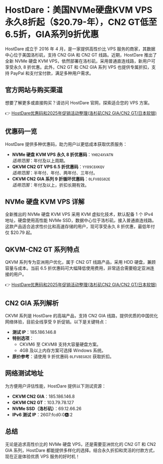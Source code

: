 # HostDare：美国NVMe硬盘KVM VPS永久8折起（$20.79-年），CN2 GT低至6.5折，GIA系列9折优惠

HostDare 成立于 2016 年 4 月，是一家提供高性价比 VPS 服务的商家，其数据中心位于美国洛杉矶，支持 CN2 GIA 和 CN2 GT 线路。近期，HostDare 推出了全新 NVMe 硬盘 KVM VPS，依然部署在洛杉矶，采用普通直连线路，新用户可享受永久 8 折优惠。此外，CN2 GT 和 CN2 GIA 系列 VPS 也提供专属折扣，支持 PayPal 和支付宝付款，满足多种用户需求。

## 官方网站与购买渠道
想要了解更多或直接购买？请访问 HostDare 官网，探索适合您的 VPS 方案。

👉 [HostDare优惠码和2025年促销活动整理(洛杉矶CN2 GIA/CN2 GT/日本软银)](https://bit.ly/hostdare)

## 优惠码一览
HostDare 提供多种优惠码，助力用户以更低成本获取优质服务：

- **NVMe 硬盘 KVM VPS 永久 8 折优惠码**：`YH024XVATN`  
  *适用范围*：年付及以上周期。
- **QKVM CN2 GT VPS 6.5 折优惠码**：`YY89C8XKQV`  
  *适用范围*：半年付、年付、两年付、三年付。
- **CKVM CN2 GIA 系列 9 折循环优惠码**：`0LFV8EG02E`  
  *适用范围*：年付及以上，折扣长期有效。

## NVMe 硬盘 KVM VPS 详解
全新推出的 NVMe 硬盘 KVM VPS 采用 KVM 虚拟化技术，默认配备 1 个 IPv4 地址，硬盘使用高性能 NVMe SSD，数据中心位于洛杉矶，接入普通直连线路。这款产品适合追求性价比和高速存储的用户，现可享受永久 8 折优惠，最低年付仅 $20.79 起。

## QKVM-CN2 GT 系列特点
QKVM 系列专为亚洲用户优化，属于 CN2 GT 线路产品，采用 HDD 硬盘，兼顾容量与成本。当前 6.5 折优惠码可大幅降低使用费用，非常适合需要稳定亚洲连接的用户。

👉 [HostDare优惠码和2025年促销活动整理(洛杉矶CN2 GIA/CN2 GT/日本软银)](https://bit.ly/hostdare)

## CN2 GIA 系列解析
CKVM 系列是 HostDare 的高端产品，支持 CN2 GIA 线路，提供优质的中国优化网络体验，目前全线享受 9 折促销。以下是关键特点：

- **测试 IP**：185.186.146.8  
- **特别选项**：  
  - CKVM6 至 CKVM8 支持大容量硬盘方案。  
  - 4GB 及以上内存方案可选择 Windows 系统。  
- **原价参考**：请使用 9 折优惠码 `0LFV8EG02E` 获取折扣。

## 网络测试地址
为方便用户评估性能，HostDare 提供以下测试资源：

- **CKVM CN2 GIA**：185.186.146.8  
- **QKVM CN2 GT**：103.79.78.127  
- **NVMe SSD（洛杉矶）**：69.12.66.26  
- **IPv6 测试 IP**：2607:fcd0:0:a::2  

## 总结
无论是追求高性价比的 NVMe 硬盘 VPS，还是需要亚洲优化的 CN2 GT 和 CN2 GIA 系列，HostDare 都能提供多样化的选择。结合永久折扣和灵活的付款方式，现在正是体验优质 VPS 服务的好时机！